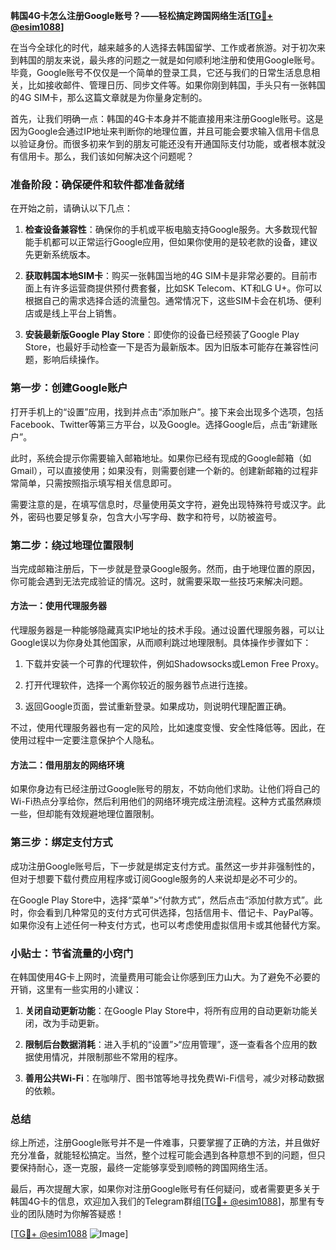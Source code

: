 **韩国4G卡怎么注册Google账号？——轻松搞定跨国网络生活[[TG💪+ @esim1088](https://t.me/s/esim1088)]**

在当今全球化的时代，越来越多的人选择去韩国留学、工作或者旅游。对于初次来到韩国的朋友来说，最头疼的问题之一就是如何顺利地注册和使用Google账号。毕竟，Google账号不仅仅是一个简单的登录工具，它还与我们的日常生活息息相关，比如接收邮件、管理日历、同步文件等。如果你刚到韩国，手头只有一张韩国的4G SIM卡，那么这篇文章就是为你量身定制的。

首先，让我们明确一点：韩国的4G卡本身并不能直接用来注册Google账号。这是因为Google会通过IP地址来判断你的地理位置，并且可能会要求输入信用卡信息以验证身份。而很多初来乍到的朋友可能还没有开通国际支付功能，或者根本就没有信用卡。那么，我们该如何解决这个问题呢？

### 准备阶段：确保硬件和软件都准备就绪

在开始之前，请确认以下几点：

1. **检查设备兼容性**：确保你的手机或平板电脑支持Google服务。大多数现代智能手机都可以正常运行Google应用，但如果你使用的是较老款的设备，建议先更新系统版本。
   
2. **获取韩国本地SIM卡**：购买一张韩国当地的4G SIM卡是非常必要的。目前市面上有许多运营商提供预付费套餐，比如SK Telecom、KT和LG U+。你可以根据自己的需求选择合适的流量包。通常情况下，这些SIM卡会在机场、便利店或是线上平台上销售。

3. **安装最新版Google Play Store**：即使你的设备已经预装了Google Play Store，也最好手动检查一下是否为最新版本。因为旧版本可能存在兼容性问题，影响后续操作。

### 第一步：创建Google账户

打开手机上的“设置”应用，找到并点击“添加账户”。接下来会出现多个选项，包括Facebook、Twitter等第三方平台，以及Google。选择Google后，点击“新建账户”。

此时，系统会提示你需要输入邮箱地址。如果你已经有现成的Google邮箱（如Gmail），可以直接使用；如果没有，则需要创建一个新的。创建新邮箱的过程非常简单，只需按照指示填写相关信息即可。

需要注意的是，在填写信息时，尽量使用英文字符，避免出现特殊符号或汉字。此外，密码也要足够复杂，包含大小写字母、数字和符号，以防被盗号。

### 第二步：绕过地理位置限制

当完成邮箱注册后，下一步就是登录Google服务。然而，由于地理位置的原因，你可能会遇到无法完成验证的情况。这时，就需要采取一些技巧来解决问题。

#### 方法一：使用代理服务器

代理服务器是一种能够隐藏真实IP地址的技术手段。通过设置代理服务器，可以让Google误以为你身处其他国家，从而顺利跳过地理限制。具体操作步骤如下：

1. 下载并安装一个可靠的代理软件，例如Shadowsocks或Lemon Free Proxy。
   
2. 打开代理软件，选择一个离你较近的服务器节点进行连接。

3. 返回Google页面，尝试重新登录。如果成功，则说明代理配置正确。

不过，使用代理服务器也有一定的风险，比如速度变慢、安全性降低等。因此，在使用过程中一定要注意保护个人隐私。

#### 方法二：借用朋友的网络环境

如果你身边有已经注册过Google账号的朋友，不妨向他们求助。让他们将自己的Wi-Fi热点分享给你，然后利用他们的网络环境完成注册流程。这种方式虽然麻烦一些，但却能有效规避地理位置限制。

### 第三步：绑定支付方式

成功注册Google账号后，下一步就是绑定支付方式。虽然这一步并非强制性的，但对于想要下载付费应用程序或订阅Google服务的人来说却是必不可少的。

在Google Play Store中，选择“菜单”>“付款方式”，然后点击“添加付款方式”。此时，你会看到几种常见的支付方式可供选择，包括信用卡、借记卡、PayPal等。如果你没有上述任何一种支付方式，也可以考虑使用虚拟信用卡或其他替代方案。

### 小贴士：节省流量的小窍门

在韩国使用4G卡上网时，流量费用可能会让你感到压力山大。为了避免不必要的开销，这里有一些实用的小建议：

1. **关闭自动更新功能**：在Google Play Store中，将所有应用的自动更新功能关闭，改为手动更新。

2. **限制后台数据消耗**：进入手机的“设置”>“应用管理”，逐一查看各个应用的数据使用情况，并限制那些不常用的程序。

3. **善用公共Wi-Fi**：在咖啡厅、图书馆等地寻找免费Wi-Fi信号，减少对移动数据的依赖。

### 总结

综上所述，注册Google账号并不是一件难事，只要掌握了正确的方法，并且做好充分准备，就能轻松搞定。当然，整个过程可能会遇到各种意想不到的问题，但只要保持耐心，逐一克服，最终一定能够享受到顺畅的跨国网络生活。

最后，再次提醒大家，如果你对注册Google账号有任何疑问，或者需要更多关于韩国4G卡的信息，欢迎加入我们的Telegram群组[[TG💪+ @esim1088](https://t.me/s/esim1088)]，那里有专业的团队随时为你解答疑惑！

[[TG💪+ @esim1088](https://t.me/s/esim1088) ![Image](https://i.postimg.cc/4NQfJmqS/Snipaste-2025-05-13-00-14-12.png)]